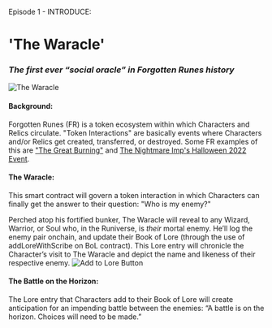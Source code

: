 Episode 1 - INTRODUCE:

# **'The Waracle'**
### *The first ever “social oracle” in Forgotten Runes history*

![The Waracle](https://github.com/DeanKrupka/forgottenrunes_755/blob/main/TheWaracleReferenceImageforReadMe.png?raw=true)

#### Background:
Forgotten Runes (FR) is a token ecosystem within which Characters and Relics circulate. "Token Interactions" are basically events where Characters and/or Relics get created, transferred, or destroyed. Some FR examples of this are ["The Great Burning"](https://wizzypedia.forgottenrunes.com/The_Great_Burning) and [The Nightmare Imp's Halloween 2022 Event](https://www.forgottenrunes.com/nightmareimp).

#### The Waracle:
This smart contract will govern a token interaction in which Characters can finally get the answer to their question: "Who is my enemy?" 

Perched atop his fortified bunker, The Waracle will reveal to any Wizard, Warrior, or Soul who, in the Runiverse, is *their* mortal enemy. He’ll log the enemy pair onchain, and update their Book of Lore (through the use of addLoreWithScribe on BoL contract). This Lore entry will chronicle the Character’s visit to The Waracle and depict the name and likeness of their respective enemy. 
![Add to Lore Button](https://github.com/DeanKrupka/forgottenrunes_755/blob/main/AddToLoreButton3.png?raw=true)

#### The Battle on the Horizon:
The Lore entry that Characters add to their Book of Lore will create anticipation for an impending battle between the enemies: “A battle is on the horizon. Choices will need to be made.” 

